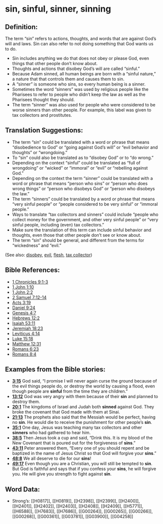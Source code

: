 # sin, sinful, sinner, sinning

## Definition:

The term “sin” refers to actions, thoughts, and words that are against God’s will and laws. Sin can also refer to not doing something that God wants us to do.

* Sin includes anything we do that does not obey or please God, even things that other people don’t know about.
* Thoughts and actions that disobey God’s will are called “sinful.”
* Because Adam sinned, all human beings are born with a “sinful nature,” a nature that that controls them and causes them to sin.
* A “sinner” is someone who sins, so every human being is a sinner.
* Sometimes the word “sinners” was used by religious people like the Pharisees to refer to people who didn’t keep the law as well as the Pharisees thought they should.
* The term “sinner” was also used for people who were considered to be worse sinners than other people. For example, this label was given to tax collectors and prostitutes.

## Translation Suggestions:

* The term “sin” could be translated with a word or phrase that means “disobedience to God” or “going against God’s will” or “evil behavior and thoughts” or “wrongdoing.”
* To “sin” could also be translated as to “disobey God” or to “do wrong.”
* Depending on the context “sinful” could be translated as “full of wrongdoing” or “wicked” or “immoral” or “evil” or “rebelling against God.”
* Depending on the context the term “sinner” could be translated with a word or phrase that means “person who sins” or “person who does wrong things” or “person who disobeys God” or “person who disobeys the law.”
* The term “sinners” could be translated by a word or phrase that means “very sinful people” or “people considered to be very sinful” or “immoral people.”
* Ways to translate “tax collectors and sinners” could include “people who collect money for the government, and other very sinful people” or “very sinful people, including (even) tax collectors.”
* Make sure the translation of this term can include sinful behavior and thoughts, even those that other people don’t see or know about.
* The term “sin” should be general, and different from the terms for “wickedness” and “evil.”

(See also: [disobey](../other/disobey.md), [evil](../kt/evil.md), [flesh](../kt/flesh.md), [tax collector](../other/tax.md))

## Bible References:

* [1 Chronicles 9:1-3](rc://en/tn/help/1ch/09/01)
* [1 John 1:10](rc://en/tn/help/1jn/01/10)
* [1 John 2:2](rc://en/tn/help/1jn/02/02)
* [2 Samuel 7:12-14](rc://en/tn/help/2sa/07/12)
* [Acts 3:19](rc://en/tn/help/act/03/19)
* [Daniel 9:24](rc://en/tn/help/dan/09/24)
* [Genesis 4:7](rc://en/tn/help/gen/04/07)
* [Hebrews 12:2](rc://en/tn/help/heb/12/02)
* [Isaiah 53:11](rc://en/tn/help/isa/53/11)
* [Jeremiah 18:23](rc://en/tn/help/jer/18/23)
* [Leviticus 4:14](rc://en/tn/help/lev/04/14)
* [Luke 15:18](rc://en/tn/help/luk/15/18)
* [Matthew 12:31](rc://en/tn/help/mat/12/31)
* [Romans 6:23](rc://en/tn/help/rom/06/23)
* [Romans 8:4](rc://en/tn/help/rom/08/04)

## Examples from the Bible stories:

* __[3:15](rc://en/tn/help/obs/03/15)__ God said, “I promise I will never again curse the ground because of the evil things people do, or destroy the world by causing a flood, even though people are __sinful__ from the time they are children.”
* __[13:12](rc://en/tn/help/obs/13/12)__ God was very angry with them because of their __sin__ and planned to destroy them.
* __[20:1](rc://en/tn/help/obs/20/01)__ The kingdoms of Israel and Judah both __sinned__ against God. They broke the covenant that God made with them at Sinai.
* __[21:13](rc://en/tn/help/obs/21/13)__ The prophets also said that the Messiah would be perfect, having no __sin__. He would die to receive the punishment for other people’s __sin__.
* __[35:1](rc://en/tn/help/obs/35/01)__ One day, Jesus was teaching many tax collectors and other __sinners__ who had gathered to hear him.
* __[38:5](rc://en/tn/help/obs/38/05)__ Then Jesus took a cup and said, “Drink this. It is my blood of the New Covenant that is poured out for the forgiveness of __sins__.”
* __[43:11](rc://en/tn/help/obs/43/11)__ Peter answered them, “Every one of you should repent and be baptized in the name of Jesus Christ so that God will forgive your __sins__.”
* __[48:8](rc://en/tn/help/obs/48/08)__ We all deserve to die for our __sins__!
* __[49:17](rc://en/tn/help/obs/49/17)__ Even though you are a Christian, you will still be tempted to __sin__. But God is faithful and says that if you confess your __sins__, he will forgive you. He will give you strength to fight against __sin__.

## Word Data:

* Strong’s: [[H0817]], [[H0819]], [[H2398]], [[H2399]], [[H2400]], [[H2401]], [[H2402]], [[H2403]], [[H2408]], [[H2409]], [[H5771]], [[H6588]], [[H7683]], [[H7686]], [[G00264]], [[G00265]], [[G00266]], [[G00268]], [[G00361]], [[G03781]], [[G03900]], [[G04258]]
